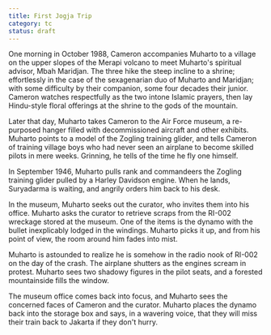 ```yaml
---
title: First Jogja Trip
category: tc
status: draft
---
```


One morning in October 1988, Cameron accompanies Muharto to a village on the upper slopes of the
Merapi volcano to meet Muharto's spiritual advisor, Mbah Maridjan. The
three hike the steep incline to a shrine; effortlessly in the case of
the sexagenarian duo of Muharto and Maridjan; with some difficulty by
their companion, some four decades their junior. Cameron watches
respectfully as the two intone Islamic prayers, then lay Hindu-style
floral offerings at the shrine to the gods of the mountain.

Later that day, Muharto takes Cameron to the Air Force museum, a re-purposed hanger
filled with decommissioned aircraft and other exhibits. Muharto points
to a model of the Zogling training glider, and tells Cameron of training
village boys who had never seen an airplane to become skilled pilots in
mere weeks. Grinning, he tells of the time he fly one himself.

In September 1946, Muharto pulls rank and commandeers the Zogling training glider pulled by
a Harley Davidson engine. When he lands, Suryadarma is waiting, and
angrily orders him back to his desk.

In the museum, Muharto seeks out the curator, who invites them into his office. Muharto
asks the curator to retrieve scraps from the RI-002 wreckage stored at
the museum. One of the items is the dynamo with the bullet inexplicably
lodged in the windings. Muharto picks it up, and from his point of view,
the room around him fades into mist.

Muharto is astounded to realize he is somehow in the radio nook of
RI-002 on the day of the crash. The airplane shutters as the engines scream in protest. Muharto
sees two shadowy figures in the pilot seats, and a forested mountainside
fills the window.

The museum office comes back into focus, and Muharto sees the concerned
faces of Cameron and the curator. Muharto places the dynamo back into
the storage box and says, in a wavering voice, that they will miss their
train back to Jakarta if they don't hurry.

 
